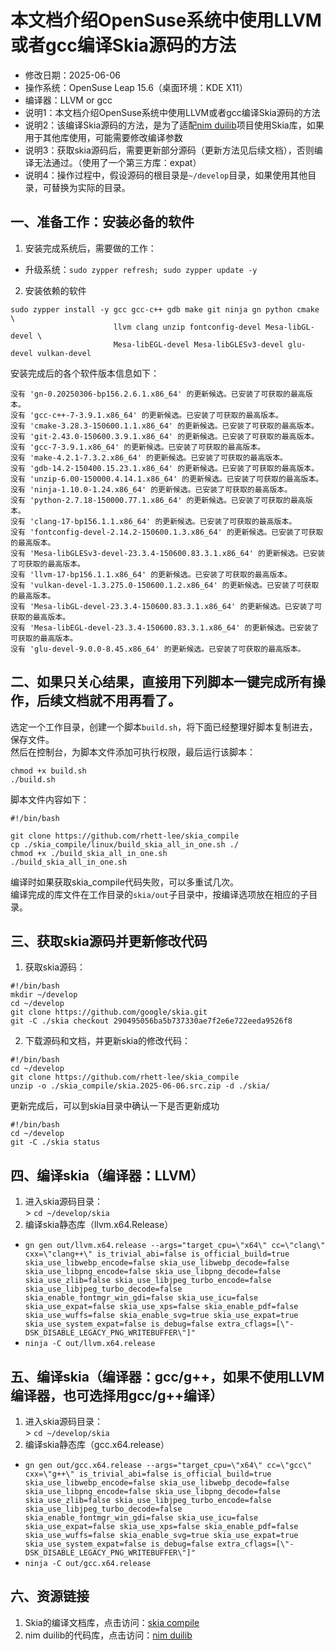 # 本文档介绍OpenSuse系统中使用LLVM或者gcc编译Skia源码的方法 - 修改日期：2025-06-06 - 操作系统：OpenSuse Leap 15.6（桌面环境：KDE X11） - 编译器：LLVM or gcc - 说明1：本文档介绍OpenSuse系统中使用LLVM或者gcc编译Skia源码的方法 - 说明2：该编译Skia源码的方法，是为了适配[nim duilib](https://github.com/rhett-lee/nim_duilib)项目使用Skia库，如果用于其他库使用，可能需要修改编译参数 - 说明3：获取skia源码后，需要更新部分源码（更新方法见后续文档），否则编译无法通过。（使用了一个第三方库：expat） - 说明4：操作过程中，假设源码的根目录是`~/develop`目录，如果使用其他目录，可替换为实际的目录。## 一、准备工作：安装必备的软件1. 安装完成系统后，需要做的工作：    - 升级系统：`sudo zypper refresh; sudo zypper update -y`  2. 安装依赖的软件```sudo zypper install -y gcc gcc-c++ gdb make git ninja gn python cmake \                       llvm clang unzip fontconfig-devel Mesa-libGL-devel \                       Mesa-libEGL-devel Mesa-libGLESv3-devel glu-devel vulkan-devel```安装完成后的各个软件版本信息如下：```没有 'gn-0.20250306-bp156.2.6.1.x86_64' 的更新候选。已安装了可获取的最高版本。没有 'gcc-c++-7-3.9.1.x86_64' 的更新候选。已安装了可获取的最高版本。没有 'cmake-3.28.3-150600.1.1.x86_64' 的更新候选。已安装了可获取的最高版本。没有 'git-2.43.0-150600.3.9.1.x86_64' 的更新候选。已安装了可获取的最高版本。没有 'gcc-7-3.9.1.x86_64' 的更新候选。已安装了可获取的最高版本。没有 'make-4.2.1-7.3.2.x86_64' 的更新候选。已安装了可获取的最高版本。没有 'gdb-14.2-150400.15.23.1.x86_64' 的更新候选。已安装了可获取的最高版本。没有 'unzip-6.00-150000.4.14.1.x86_64' 的更新候选。已安装了可获取的最高版本。没有 'ninja-1.10.0-1.24.x86_64' 的更新候选。已安装了可获取的最高版本。没有 'python-2.7.18-150000.77.1.x86_64' 的更新候选。已安装了可获取的最高版本。没有 'clang-17-bp156.1.1.x86_64' 的更新候选。已安装了可获取的最高版本。没有 'fontconfig-devel-2.14.2-150600.1.3.x86_64' 的更新候选。已安装了可获取的最高版本。没有 'Mesa-libGLESv3-devel-23.3.4-150600.83.3.1.x86_64' 的更新候选。已安装了可获取的最高版本。没有 'llvm-17-bp156.1.1.x86_64' 的更新候选。已安装了可获取的最高版本。没有 'vulkan-devel-1.3.275.0-150600.1.2.x86_64' 的更新候选。已安装了可获取的最高版本。没有 'Mesa-libGL-devel-23.3.4-150600.83.3.1.x86_64' 的更新候选。已安装了可获取的最高版本。没有 'Mesa-libEGL-devel-23.3.4-150600.83.3.1.x86_64' 的更新候选。已安装了可获取的最高版本。没有 'glu-devel-9.0.0-8.45.x86_64' 的更新候选。已安装了可获取的最高版本。```## 二、如果只关心结果，直接用下列脚本一键完成所有操作，后续文档就不用再看了。选定一个工作目录，创建一个脚本`build.sh`，将下面已经整理好脚本复制进去，保存文件。    然后在控制台，为脚本文件添加可执行权限，最后运行该脚本： ```chmod +x build.sh./build.sh```脚本文件内容如下：    ```#!/bin/bashgit clone https://github.com/rhett-lee/skia_compilecp ./skia_compile/linux/build_skia_all_in_one.sh ./chmod +x ./build_skia_all_in_one.sh./build_skia_all_in_one.sh```编译时如果获取skia_compile代码失败，可以多重试几次。    编译完成的库文件在工作目录的`skia/out`子目录中，按编译选项放在相应的子目录。    ## 三、获取skia源码并更新修改代码1. 获取skia源码：    ```#!/bin/bashmkdir ~/develop  cd ~/developgit clone https://github.com/google/skia.gitgit -C ./skia checkout 290495056ba5b737330ae7f2e6e722eeda9526f8```2. 下载源码和文档，并更新skia的修改代码：    ```#!/bin/bashcd ~/developgit clone https://github.com/rhett-lee/skia_compileunzip -o ./skia_compile/skia.2025-06-06.src.zip -d ./skia/``` 更新完成后，可以到skia目录中确认一下是否更新成功```#!/bin/bashcd ~/developgit -C ./skia status``` ## 四、编译skia（编译器：LLVM）1. 进入skia源码目录：    \> `cd ~/develop/skia`2. 编译skia静态库（llvm.x64.Release） - `gn gen out/llvm.x64.release --args="target_cpu=\"x64\" cc=\"clang\" cxx=\"clang++\" is_trivial_abi=false is_official_build=true skia_use_libwebp_encode=false skia_use_libwebp_decode=false skia_use_libpng_encode=false skia_use_libpng_decode=false skia_use_zlib=false skia_use_libjpeg_turbo_encode=false skia_use_libjpeg_turbo_decode=false skia_enable_fontmgr_win_gdi=false skia_use_icu=false skia_use_expat=false skia_use_xps=false skia_enable_pdf=false skia_use_wuffs=false skia_enable_svg=true skia_use_expat=true skia_use_system_expat=false is_debug=false extra_cflags=[\"-DSK_DISABLE_LEGACY_PNG_WRITEBUFFER\"]"`     - `ninja -C out/llvm.x64.release` ## 五、编译skia（编译器：gcc/g++，如果不使用LLVM编译器，也可选择用gcc/g++编译）1. 进入skia源码目录：    \> `cd ~/develop/skia`2. 编译skia静态库（gcc.x64.release） - `gn gen out/gcc.x64.release --args="target_cpu=\"x64\" cc=\"gcc\" cxx=\"g++\" is_trivial_abi=false is_official_build=true skia_use_libwebp_encode=false skia_use_libwebp_decode=false skia_use_libpng_encode=false skia_use_libpng_decode=false skia_use_zlib=false skia_use_libjpeg_turbo_encode=false skia_use_libjpeg_turbo_decode=false skia_enable_fontmgr_win_gdi=false skia_use_icu=false skia_use_expat=false skia_use_xps=false skia_enable_pdf=false skia_use_wuffs=false skia_enable_svg=true skia_use_expat=true skia_use_system_expat=false is_debug=false extra_cflags=[\"-DSK_DISABLE_LEGACY_PNG_WRITEBUFFER\"]"`     - `ninja -C out/gcc.x64.release`## 六、资源链接1. Skia的编译文档库，点击访问：[skia compile](https://github.com/rhett-lee/skia_compile) 2. nim duilib的代码库，点击访问：[nim duilib](https://github.com/rhett-lee/nim_duilib) 